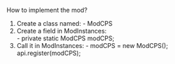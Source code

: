 How to implement the mod?
  1) Create a class named:
    - ModCPS
  2) Create a field in ModInstances: 	
    - private static ModCPS modCPS;
  3) Call it in ModInstances:
    -	modCPS = new ModCPS();
		  api.register(modCPS);
